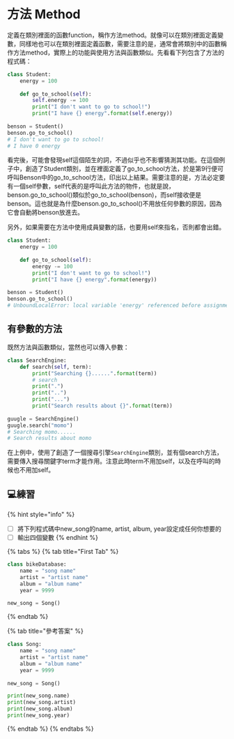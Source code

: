 # 方法 Method

定義在類別裡面的函數function，稱作方法method。就像可以在類別裡面定義變數，同樣地也可以在類別裡面定義函數，需要注意的是，通常會將類別中的函數稱作方法method，實際上的功能與使用方法與函數類似。先看看下列包含了方法的程式碼：

```python
class Student:
    energy = 100
    
    def go_to_school(self):
        self.energy -= 100
        print("I don't want to go to school!")
        print("I have {} energy".format(self.energy))
        
benson = Student()
benson.go_to_school()
# I don't want to go to school!
# I have 0 energy
```

看完後，可能會發現self這個陌生的詞，不過似乎也不影響猜測其功能。在這個例子中，創造了Student類別，並在裡面定義了go\_to\_school方法，於是第9行便可呼叫Benson中的go\_to\_school方法，印出以上結果。需要注意的是，方法必定要有一個self參數，self代表的是呼叫此方法的物件，也就是說，benson.go\_to\_school\(\)類似於go\_to\_school\(benson\)，而self接收便是benson。這也就是為什麼benson.go\_to\_school\(\)不用放任何參數的原因，因為它會自動將benson放進去。

另外，如果需要在方法中使用成員變數的話，也要用self來指名，否則都會出錯。

```python
class Student:
    energy = 100
    
    def go_to_school(self):
        energy -= 100
        print("I don't want to go to school!")
        print("I have {} energy".format(energy))
        
benson = Student()
benson.go_to_school()
# UnboundLocalError: local variable 'energy' referenced before assignment

```

## 有參數的方法

既然方法與函數類似，當然也可以傳入參數：

```python
class SearchEngine:
    def search(self, term):
        print("Searching {}......".format(term))
        # search
        print(".")
        print("..")
        print("...")
        print("Search results about {}".format(term))
        
guugle = SearchEngine()
guugle.search("momo")
# Searching momo......
# Search results about momo
```

在上例中，使用了創造了一個搜尋引擎`SearchEngine`類別，並有個search方法，需要傳入搜尋關鍵字term才能作用。注意此時term不用加self，以及在呼叫的時候也不用加self。

## 💻練習

{% hint style="info" %}


* [ ] 將下列程式碼中new\_song的name, artist, album, year設定成任何你想要的
* [ ] 輸出四個變數
{% endhint %}

{% tabs %}
{% tab title="First Tab" %}
```python
class bikeDatabase:
    name = "song name"
    artist = "artist name"
    album = "album name"
    year = 9999
    
new_song = Song()
```
{% endtab %}

{% tab title="參考答案" %}
```python
class Song:
    name = "song name"
    artist = "artist name"
    album = "album name"
    year = 9999
    
new_song = Song()

print(new_song.name)
print(new_song.artist)
print(new_song.album)
print(new_song.year)
```
{% endtab %}
{% endtabs %}




